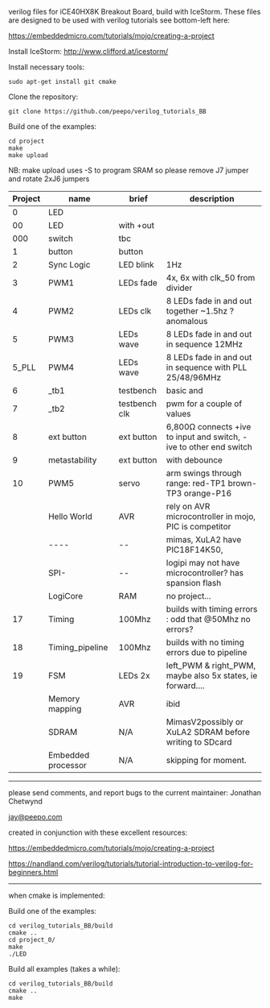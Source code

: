 verilog files for iCE40HX8K Breakout Board, build with IceStorm.
These files are designed to be used with verilog tutorials
see bottom-left here:

https://embeddedmicro.com/tutorials/mojo/creating-a-project

Install IceStorm: http://www.clifford.at/icestorm/

Install necessary tools:

    sudo apt-get install git cmake 

Clone the repository:

    git clone https://github.com/peepo/verilog_tutorials_BB

Build one of the examples:

    cd project
    make
    make upload

NB: make upload uses -S to program SRAM so please remove J7 jumper and rotate 2xJ6 jumpers


|Project|name|brief|description|
|----|----|----|----|
|0|LED|
|00|LED|with +out|
|000|switch|tbc|
|1|button|button|
|2|Sync Logic|LED blink|1Hz|
|3|PWM1|LEDs fade|4x, 6x with clk_50 from divider
|4|PWM2|LEDs clk |8 LEDs fade in and out together ~1.5hz ?anomalous
|5|PWM3|LEDs wave|8 LEDs fade in and out in sequence 12MHz
|5_PLL|PWM4|LEDs wave|8 LEDs fade in and out in sequence with PLL 25/48/96MHz
|6|_tb1|testbench|basic and 
|7|_tb2|testbench clk|pwm for a couple of values
|8|ext button|ext button|6,800Ω connects +ive to input and switch, -ive to other end switch
|9|metastability|ext button|with debounce
|10|PWM5|servo|arm swings through range: red-TP1 brown-TP3 orange-P16
||Hello World|AVR|rely on AVR microcontroller in mojo, PIC is competitor
||----|--|mimas, XuLA2 have PIC18F14K50, 
||SPI-|--|logipi may not have microcontroller? has spansion flash
||LogiCore|RAM|no project...
|17|Timing|100Mhz|builds with timing errors : odd that @50Mhz no errors?
|18|Timing_pipeline|100Mhz|builds with no timing errors due to pipeline
|19|FSM |LEDs 2x|left_PWM & right_PWM, maybe also 5x states, ie forward....
||Memory mapping|AVR|ibid
||SDRAM|N/A|MimasV2possibly or XuLA2 SDRAM before writing to SDcard
||Embedded processor|N/A|skipping for moment.

---

please send comments, and report bugs to the current maintainer: Jonathan Chetwynd

jay@peepo.com

created in conjunction with these excellent resources:

https://embeddedmicro.com/tutorials/mojo/creating-a-project

https://nandland.com/verilog/tutorials/tutorial-introduction-to-verilog-for-beginners.html

---

when cmake is implemented:

Build one of the examples:

    cd verilog_tutorials_BB/build
    cmake ..
    cd project_0/
    make
    ./LED

Build all examples (takes a while):

    cd verilog_tutorials_BB/build
    cmake ..
    make
